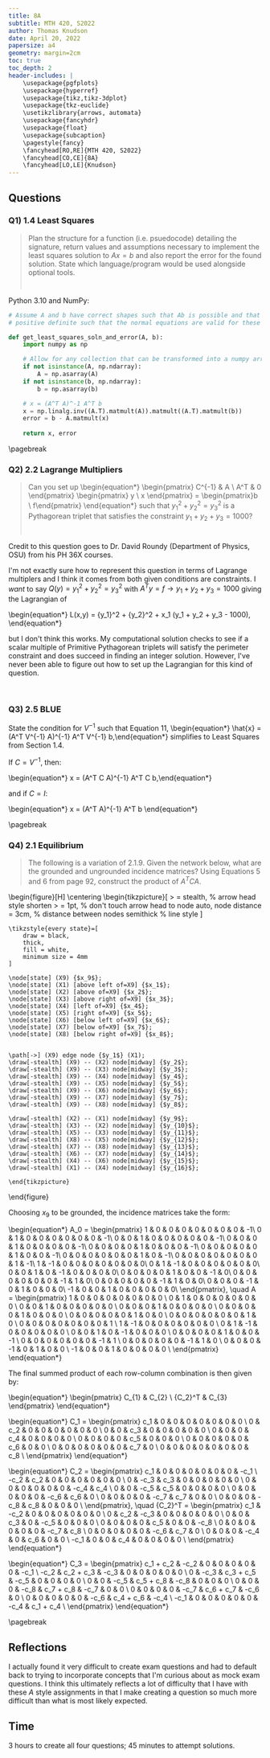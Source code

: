 ```yaml
---
title: 8A
subtitle: MTH 420, S2022
author: Thomas Knudson
date: April 20, 2022
papersize: a4
geometry: margin=2cm
toc: true
toc_depth: 2
header-includes: |
    \usepackage{pgfplots}
    \usepackage{hyperref}
    \usepackage{tikz,tikz-3dplot} 
    \usepackage{tkz-euclide}
    \usetikzlibrary{arrows, automata}
    \usepackage{fancyhdr}
    \usepackage{float}
    \usepackage{subcaption}
    \pagestyle{fancy}
    \fancyhead[RO,RE]{MTH 420, S2022}
    \fancyhead[CO,CE]{8A}
    \fancyhead[LO,LE]{Knudson}
---
```


## Questions

### Q1) 1.4 Least Squares

> Plan the structure for a function (i.e. psuedocode) detailing the signature, return values and assumptions necessary to implement the least squares solution to $Ax=b$ and also report the error for the found solution. State which language/program would be used alongside optional tools. $$\ $$

Python 3.10 and NumPy:
```python
# Assume A and b have correct shapes such that Ab is possible and that A^T A will be symmetric 
# positive definite such that the normal equations are valid for these given parameters.

def get_least_squares_soln_and_error(A, b):
    import numpy as np

    # Allow for any collection that can be transformed into a numpy array
    if not isinstance(A, np.ndarray):
        A = np.asarray(A)
    if not isinstance(b, np.ndarray):
        b = np.asarray(b)

    # x = (A^T A)^-1 A^T b
    x = np.linalg.inv((A.T).matmult(A)).matmult((A.T).matmult(b))
    error = b - A.matmult(x)
    
    return x, error
```

\pagebreak

### Q2) 2.2 Lagrange Multipliers

>Can you set up \begin{equation*} \begin{pmatrix} C^{-1} & A \\ A^T & 0 \end{pmatrix} \begin{pmatrix} y \\ x \end{pmatrix} = \begin{pmatrix}b \\ f\end{pmatrix} \end{equation*} such that ${y_1}^2 + {y_2}^2 = {y_3}^2$ is a Pythagorean triplet that satisfies the constraint $y_1 + y_2 + y_3 = 1000$? $$\ $$

Credit to this question goes to Dr. David Roundy (Department of Physics, OSU) from his PH 36X courses.

I'm not exactly sure how to represent this question in terms of Lagrange multiplers and I think it comes from both given conditions are constraints. I *want* to say $Q(y) = {y_1}^2 + {y_2}^2 = {y_3}^2$ with $A^T y = f \rightarrow y_1 + y_2 + y_3 = 1000$ giving the Lagrangian of 

\begin{equation*}
L(x,y) = {y_1}^2 + {y_2}^2 + x_1 (y_1 + y_2 + y_3 - 1000),
\end{equation*}

but I don't think this works. My computational solution checks to see if a scalar multiple of Primitive Pythagorean triplets will satisfy the perimeter constraint and does succeed in finding an integer solution. However, I've never been able to figure out how to set up the Lagrangian for this kind of question.

$$\ $$

### Q3) 2.5 BLUE

State the condition for $V^{-1}$ such that Equation 11, \begin{equation*} \hat{x} = (A^T V^{-1} A)^{-1} A^T V^{-1} b,\end{equation*} simplifies to Least Squares from Section 1.4.

If $C=V^{-1}$, then:

\begin{equation*}
x = (A^T C A)^{-1} A^T C b,\end{equation*}

and if $C=I$:

\begin{equation*}
x = (A^T A)^{-1} A^T b
\end{equation*}

\pagebreak

### Q4) 2.1 Equilibrium

> The following is a variation of 2.1.9. Given the network below, what are the grounded and ungrounded incidence matrices? Using Equations 5 and 6 from page 92, construct the product of $A^T C A$.

\begin{figure}[H] 
\centering 
\begin{tikzpicture}[
            > = stealth, % arrow head style
            shorten > = 1pt, % don't touch arrow head to node
            auto,
            node distance = 3cm, % distance between nodes
            semithick % line style
    ]

    \tikzstyle{every state}=[
        draw = black,
        thick,
        fill = white,
        minimum size = 4mm
    ]

    \node[state] (X9) {$x_9$};
    \node[state] (X1) [above left of=X9] {$x_1$};
    \node[state] (X2) [above of=X9] {$x_2$};
    \node[state] (X3) [above right of=X9] {$x_3$};
    \node[state] (X4) [left of=X9] {$x_4$};
    \node[state] (X5) [right of=X9] {$x_5$};
    \node[state] (X6) [below left of=X9] {$x_6$};
    \node[state] (X7) [below of=X9] {$x_7$};
    \node[state] (X8) [below right of=X9] {$x_8$};
    

    \path[->] (X9) edge node {$y_1$} (X1);
    \draw[-stealth] (X9) -- (X2) node[midway] {$y_2$};
    \draw[-stealth] (X9) -- (X3) node[midway] {$y_3$};
    \draw[-stealth] (X9) -- (X4) node[midway] {$y_4$};
    \draw[-stealth] (X9) -- (X5) node[midway] {$y_5$};
    \draw[-stealth] (X9) -- (X6) node[midway] {$y_6$};
    \draw[-stealth] (X9) -- (X7) node[midway] {$y_7$};
    \draw[-stealth] (X9) -- (X8) node[midway] {$y_8$};

    \draw[-stealth] (X2) -- (X1) node[midway] {$y_9$};
    \draw[-stealth] (X3) -- (X2) node[midway] {$y_{10}$};
    \draw[-stealth] (X5) -- (X3) node[midway] {$y_{11}$};
    \draw[-stealth] (X8) -- (X5) node[midway] {$y_{12}$};
    \draw[-stealth] (X7) -- (X8) node[midway] {$y_{13}$};
    \draw[-stealth] (X6) -- (X7) node[midway] {$y_{14}$};
    \draw[-stealth] (X4) -- (X6) node[midway] {$y_{15}$};
    \draw[-stealth] (X1) -- (X4) node[midway] {$y_{16}$};

    \end{tikzpicture}
\end{figure}

Choosing $x_9$ to be grounded, the incidence matrices take the form:

\begin{equation*}
A_0 = \begin{pmatrix}
1 & 0 & 0 & 0 & 0 & 0 & 0 & 0 & -1\\
0 & 1 & 0 & 0 & 0 & 0 & 0 & 0 & -1\\
0 & 0 & 1 & 0 & 0 & 0 & 0 & 0 & -1\\
0 & 0 & 0 & 1 & 0 & 0 & 0 & 0 & -1\\
0 & 0 & 0 & 0 & 1 & 0 & 0 & 0 & -1\\
0 & 0 & 0 & 0 & 0 & 1 & 0 & 0 & -1\\
0 & 0 & 0 & 0 & 0 & 0 & 1 & 0 & -1\\
0 & 0 & 0 & 0 & 0 & 0 & 0 & 1 & -1\\
1 & -1 & 0 & 0 & 0 & 0 & 0 & 0 & 0\\
0 & 1 & -1 & 0 & 0 & 0 & 0 & 0 & 0\\
0 & 0 & 1 & 0 & -1 & 0 & 0 & 0 & 0\\
0 & 0 & 0 & 0 & 1 & 0 & 0 & -1 & 0\\
0 & 0 & 0 & 0 & 0 & 0 & -1 & 1 & 0\\
0 & 0 & 0 & 0 & 0 & -1 & 1 & 0 & 0\\
0 & 0 & 0 & -1 & 0 & 1 & 0 & 0 & 0\\
-1 & 0 & 0 & 1 & 0 & 0 & 0 & 0 & 0\\
\end{pmatrix}, \quad
A = \begin{pmatrix}
1 & 0 & 0 & 0 & 0 & 0 & 0 & 0 \\
0 & 1 & 0 & 0 & 0 & 0 & 0 & 0 \\
0 & 0 & 1 & 0 & 0 & 0 & 0 & 0 \\
0 & 0 & 0 & 1 & 0 & 0 & 0 & 0 \\
0 & 0 & 0 & 0 & 1 & 0 & 0 & 0 \\
0 & 0 & 0 & 0 & 0 & 1 & 0 & 0 \\
0 & 0 & 0 & 0 & 0 & 0 & 1 & 0 \\
0 & 0 & 0 & 0 & 0 & 0 & 0 & 1 \\
1 & -1 & 0 & 0 & 0 & 0 & 0 & 0 \\
0 & 1 & -1 & 0 & 0 & 0 & 0 & 0 \\
0 & 0 & 1 & 0 & -1 & 0 & 0 & 0 \\
0 & 0 & 0 & 0 & 1 & 0 & 0 & -1 \\
0 & 0 & 0 & 0 & 0 & 0 & -1 & 1 \\
0 & 0 & 0 & 0 & 0 & -1 & 1 & 0 \\
0 & 0 & 0 & -1 & 0 & 1 & 0 & 0 \\
-1 & 0 & 0 & 1 & 0 & 0 & 0 & 0 \\
\end{pmatrix}
\end{equation*}

The final summed product of each row-column combination is then given by:

\begin{equation*}
\begin{pmatrix}
C_{1} & C_{2} \\
{C_2}^T & C_{3}
\end{pmatrix}
\end{equation*}

\begin{equation*}
C_1 = \begin{pmatrix}
c_1 & 0 & 0 & 0 & 0 & 0 & 0 & 0 \\
0 & c_2 & 0 & 0 & 0 & 0 & 0 & 0 \\
0 & 0 & c_3 & 0 & 0 & 0 & 0 & 0 \\
0 & 0 & 0 & c_4 & 0 & 0 & 0 & 0 \\
0 & 0 & 0 & 0 & c_5 & 0 & 0 & 0 \\
0 & 0 & 0 & 0 & 0 & c_6 & 0 & 0 \\
0 & 0 & 0 & 0 & 0 & 0 & c_7 & 0 \\
0 & 0 & 0 & 0 & 0 & 0 & 0 & c_8 \\
\end{pmatrix}
\end{equation*}

\begin{equation*}
C_2 = \begin{pmatrix}
 c_1 & 0 & 0 & 0 & 0 & 0 & 0 & -c_1 \\
 -c_2 & c_2 & 0 & 0 & 0 & 0 & 0 & 0 \\
 0 & -c_3 & c_3 & 0 & 0 & 0 & 0 & 0 \\
 0 & 0 & 0 & 0 & 0 & 0 & -c_4 & c_4 \\
 0 & 0 & -c_5 & c_5 & 0 & 0 & 0 & 0 \\
 0 & 0 & 0 & 0 & 0 & -c_6 & c_6 & 0 \\
 0 & 0 & 0 & 0 & -c_7 & c_7 & 0 & 0 \\
 0 & 0 & 0 & -c_8 & c_8 & 0 & 0 & 0 \\
\end{pmatrix}, \quad
{C_2}^T = \begin{pmatrix}
c_1 & -c_2 & 0 & 0 & 0 & 0 & 0 & 0 \\
0 & c_2 & -c_3 & 0 & 0 & 0 & 0 & 0 \\
0 & 0 & c_3 & 0 & -c_5 & 0 & 0 & 0 \\
0 & 0 & 0 & 0 & c_5 & 0 & 0 & -c_8 \\
0 & 0 & 0 & 0 & 0 & 0 & -c_7 & c_8 \\
0 & 0 & 0 & 0 & 0 & -c_6 & c_7 & 0 \\
0 & 0 & 0 & -c_4 & 0 & c_6 & 0 & 0 \\
-c_1 & 0 & 0 & c_4 & 0 & 0 & 0 & 0 \\
\end{pmatrix}
\end{equation*}

\begin{equation*}
C_3 =
\begin{pmatrix}
c_1 + c_2 & -c_2 & 0 & 0 & 0 & 0 & 0 & -c_1 \\
-c_2 & c_2 + c_3 & -c_3 & 0 & 0 & 0 & 0 & 0 \\
0 & -c_3 & c_3 + c_5 & -c_5 & 0 & 0 & 0 & 0 \\
0 & 0 & -c_5 & c_5 + c_8 & -c_8 & 0 & 0 & 0 \\
0 & 0 & 0 & -c_8 & c_7 + c_8 & -c_7 & 0 & 0 \\
0 & 0 & 0 & 0 & -c_7 & c_6 + c_7 & -c_6 & 0 \\
0 & 0 & 0 & 0 & 0 & -c_6 & c_4 + c_6 & -c_4 \\
-c_1 & 0 & 0 & 0 & 0 & 0 & -c_4 & c_1 + c_4 \\
\end{pmatrix}
\end{equation*}

\pagebreak

## Reflections

I actually found it very difficult to create exam questions and had to default back to trying to incorporate concepts that I'm curious about as mock exam questions. I think this ultimately reflects a lot of difficulty that I have with these $A$ style assignments in that I make creating a question so much more difficult than what is most likely expected.

## Time

3 hours to create all four questions; 45 minutes to attempt solutions.